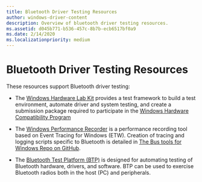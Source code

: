 ```yaml
---
title: Bluetooth Driver Testing Resources
author: windows-driver-content
description: Overview of bluetooth driver testing resources.
ms.assetid: d045b771-b536-457c-8b7b-ecb6517bf0a9
ms.date: 2/14/2020
ms.localizationpriority: medium
---
```


# Bluetooth Driver Testing Resources

These resources support Bluetooth driver testing:

- The [Windows Hardware Lab Kit](https://docs.microsoft.com/windows-hardware/test/hlk/) provides a test framework to build a test environment, automate driver and system testing, and create a submission package required to participate in the [Windows Hardware Compatibility Program](https://docs.microsoft.com/windows-hardware/design/compatibility/)

- The [Windows Performance Recorder](https://docs.microsoft.com/previous-versions/windows/it-pro/windows-8.1-and-8/hh448205(v=win.10)) is a performance recording tool based on Event Tracing for Windows (ETW). Creation of tracing and logging scripts specific to Bluetooth is detailed in [The Bus tools for Windows Repo on GitHub](https://github.com/microsoft/busiotools/blob/master/bluetooth/tracing/readme.md).

- The [Bluetooth Test Platform (BTP)](testing-BTP-Overview.md) is designed for automating testing of Bluetooth hardware, drivers, and software. BTP can be used to exercise Bluetooth radios both in the host (PC) and peripherals.
